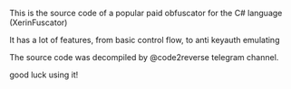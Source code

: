 This is the source code of a popular paid obfuscator for the C# language (XerinFuscator)

It has a lot of features, from basic control flow, to anti keyauth emulating

The source code was decompiled by @code2reverse telegram channel.

good luck using it!


